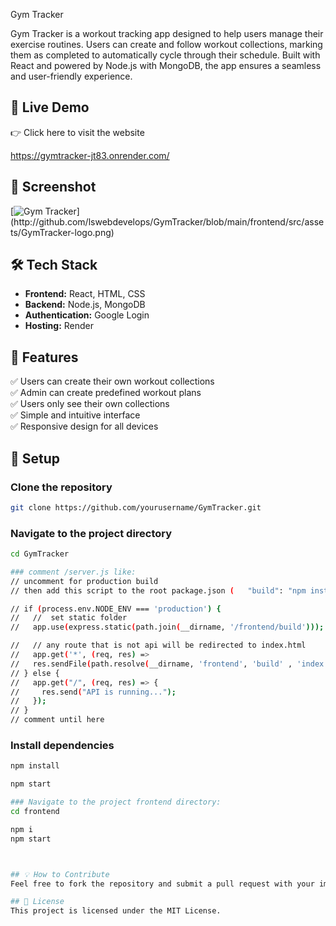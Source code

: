Gym Tracker

Gym Tracker is a workout tracking app designed to help users manage their exercise routines. Users can create and follow workout collections, marking them as completed to automatically cycle through their schedule. Built with React and powered by Node.js with MongoDB, the app ensures a seamless and user-friendly experience.

## 🚀 Live Demo
👉 Click here to visit the website  

https://gymtracker-jt83.onrender.com/


## 📸 Screenshot
[![Gym Tracker]([https://github.com/lswebdevelops/GymTracker/uploads/screenshot.png](https://gymtracker-jt83.onrender.com/))](http://github.com/lswebdevelops/GymTracker/blob/main/frontend/src/assets/GymTracker-logo.png)

## 🛠️ Tech Stack
- **Frontend:** React, HTML, CSS  
- **Backend:** Node.js, MongoDB  
- **Authentication:** Google Login  
- **Hosting:** Render  

## 🎯 Features
✅ Users can create their own workout collections  
✅ Admin can create predefined workout plans  
✅ Users only see their own collections  
✅ Simple and intuitive interface  
✅ Responsive design for all devices  

## 📂 Setup
### Clone the repository
```sh
git clone https://github.com/yourusername/GymTracker.git
```
### Navigate to the project directory
```sh
cd GymTracker

### comment /server.js like: 
// uncomment for production build
// then add this script to the root package.json (   "build": "npm install && npm install --prefix frontend && npm run build --prefix frontend") and to .env :> NODE_ENV=development change to production

// if (process.env.NODE_ENV === 'production') {
//   //  set static folder
//   app.use(express.static(path.join(__dirname, '/frontend/build')));

//   // any route that is not api will be redirected to index.html
//   app.get('*', (req, res) => 
//   res.sendFile(path.resolve(__dirname, 'frontend', 'build' , 'index.html')))
// } else {
//   app.get("/", (req, res) => {
//     res.send("API is running...");
//   });
// }
// comment until here


```

### Install dependencies
```sh
npm install

npm start

### Navigate to the project frontend directory:
cd frontend

npm i 
npm start



## 💡 How to Contribute
Feel free to fork the repository and submit a pull request with your improvements!

## 📄 License
This project is licensed under the MIT License.

